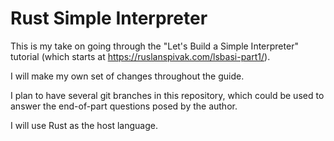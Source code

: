 # Rust Simple Interpreter

This is my take on going through the "Let's Build a Simple Interpreter" tutorial
(which starts at https://ruslanspivak.com/lsbasi-part1/).

I will make my own set of changes throughout the guide.

I plan to have several git branches in this repository, which could be used to
answer the end-of-part questions posed by the author.

I will use Rust as the host language.

